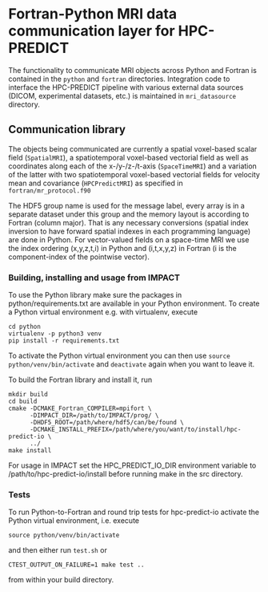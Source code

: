 # Fortran-Python MRI data communication layer for HPC-PREDICT

The functionality to communicate MRI objects across Python and Fortran is contained in the `python` and `fortran` directories. Integration code to interface the HPC-PREDICT pipeline with various external data sources (DICOM, experimental datasets, etc.) is maintained in `mri_datasource` directory. 

## Communication library

The objects being communicated are currently a spatial voxel-based scalar field (`SpatialMRI`), a spatiotemporal voxel-based vectorial field as well as coordinates along each of the x-/y-/z-/t-axis (`SpaceTimeMRI`) and a variation of the latter with two spatiotemporal voxel-based vectorial fields for velocity mean and covariance (`HPCPredictMRI`) as specified in `fortran/mr_protocol.f90`

The HDF5 group name is used for the message label, every array is in a separate dataset under this group and the memory layout is according to Fortran (column major).
That is any necessary conversions (spatial index inversion to have forward spatial indexes in each programming language) are done in Python. For vector-valued fields on a space-time MRI we use the index ordering (x,y,z,t,i) in Python and (i,t,x,y,z) in Fortran (i is the component-index of the pointwise vector).

### Building, installing and usage from IMPACT

To use the Python library make sure the packages in python/requirements.txt are available in your Python environment. To create a Python virtual environment e.g. with virtualenv, execute

```
cd python
virtualenv -p python3 venv
pip install -r requirements.txt
```

To activate the Python virtual environment you can then use `source python/venv/bin/activate` and `deactivate` again when you want to leave it.

To build the Fortran library and install it, run 

```
mkdir build
cd build
cmake -DCMAKE_Fortran_COMPILER=mpifort \
      -DIMPACT_DIR=/path/to/IMPACT/prog/ \
      -DHDF5_ROOT=/path/where/hdf5/can/be/found \
      -DCMAKE_INSTALL_PREFIX=/path/where/you/want/to/install/hpc-predict-io \
      ../
make install
```

For usage in IMPACT set the HPC_PREDICT_IO_DIR environment variable to /path/to/hpc-predict-io/install before running make in the src directory.

### Tests

To run Python-to-Fortran and round trip tests for hpc-predict-io activate the Python virtual environment, i.e. execute

```
source python/venv/bin/activate
```

and then either run `test.sh` or 

```
CTEST_OUTPUT_ON_FAILURE=1 make test ..
``` 

from within your build directory.

